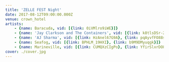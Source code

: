 ```yaml
---
title: 'ZELLE FEST Night'
date: 2017-08-12T09:00:00.000Z
venue: crown_hotel
artists:
    - {name: Baracuda, vid: [{link: 0iVMlro9iWE}]}
    - {name: 'Jay Clarkson and The Containers', vid: [{link: k8tlsDSr-2Q}, {link: JIzjQX8QqE8}, {link: aoELwxI0NWk}]}
    - {name: 'AJ Sharma', vid: [{link: HzAnel67G9A}, {link: pqAyvfFO88s}]}
    - {name: Seafog, vid: [{link: BPHLM_19HXI}, {link: b9M9DMyuqgk}]}
    - {name: Marineville, vid: [{link: CUMQXzCIgPo}, {link: YfirSlxrDO8}]}
cover: ./cover.jpg
---
```

